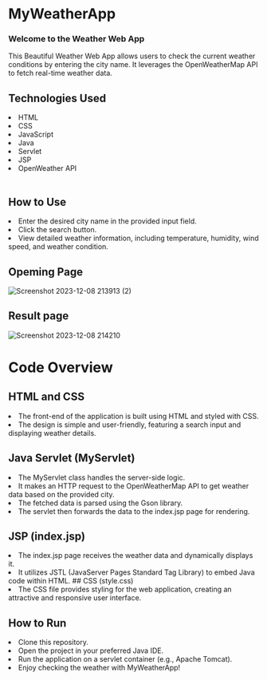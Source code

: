 # MyWeatherApp
### Welcome to the Weather Web App
This Beautiful Weather Web App allows users to check the current weather conditions by entering the city name. It leverages the OpenWeatherMap API to fetch real-time weather data.
## Technologies Used
<li>HTML<br><li>CSS<br><li>JavaScript<br><li>Java<br><li>Servlet<br><li>JSP<br><li>OpenWeather API </br><br>

## How to Use
<li>Enter the desired city name in the provided input field.
<br><li>Click the search button.
<br><li>View detailed weather information, including temperature, humidity, wind speed, and weather condition.

## Opeming Page
![Screenshot 2023-12-08 213913 (2)](https://github.com/skrShailesh/MyWeatherApp/assets/114929285/b599f043-4f2c-4d8d-bfa5-2f98b827d7b8)

## Result page
![Screenshot 2023-12-08 214210](https://github.com/skrShailesh/MyWeatherApp/assets/114929285/146228dd-de53-4a7e-850a-90739dfe36a8)


# Code Overview
## HTML and CSS
<li>The front-end of the application is built using HTML and styled with CSS.
<br><li>The design is simple and user-friendly, featuring a search input and displaying weather details.

## Java Servlet (MyServlet)
<li>The MyServlet class handles the server-side logic.
<br><li>It makes an HTTP request to the OpenWeatherMap API to get weather data based on the provided city.
<br><li>The fetched data is parsed using the Gson library.
<br><li>The servlet then forwards the data to the index.jsp page for rendering.
 
## JSP (index.jsp)
<li>The index.jsp page receives the weather data and dynamically displays it.
<br><li>It utilizes JSTL (JavaServer Pages Standard Tag Library) to embed Java code within HTML.
## CSS (style.css)
<li>The CSS file provides styling for the web application, creating an attractive and responsive user interface.
 
## How to Run
<li>Clone this repository.
<br><li>Open the project in your preferred Java IDE.
<br><li>Run the application on a servlet container (e.g., Apache Tomcat).
<br><li>Enjoy checking the weather with MyWeatherApp!
